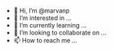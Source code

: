 - 👋 Hi, I’m @marvanp
- 👀 I’m interested in ...
- 🌱 I’m currently learning ...
- 💞️ I’m looking to collaborate on ...
- 📫 How to reach me ...

<!---
marvanp/marvanp is a ✨ special ✨ repository because its `README.md` (this file) appears on your GitHub profile.
You can click the Preview link to take a look at your changes.
--->
